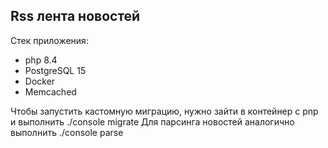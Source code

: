 <h2>Rss лента новостей</h2>

Стек приложения:
<ul>
<li>php 8.4</li>
<li>PostgreSQL 15</li>
<li>Docker</li>
<li>Memcached</li>
</ul>

Чтобы запустить кастомную миграцию, нужно зайти в контейнер с pnp и выполнить ./console migrate
Для парсинга новостей аналогично выполнить ./console parse
